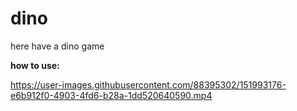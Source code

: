 # dino
here have a dino game

**how to use:**

https://user-images.githubusercontent.com/88395302/151993176-e6b912f0-4903-4fd6-b28a-1dd520640590.mp4

